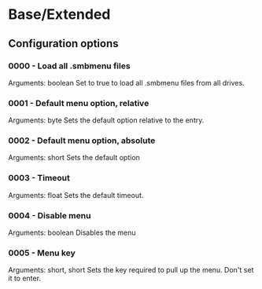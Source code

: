 # Base/Extended

## Configuration options

### 0000 - Load all .smbmenu files
Arguments: boolean
Set to true to load all .smbmenu files from all drives.

### 0001 - Default menu option, relative
Arguments: byte
Sets the default option relative to the entry.

### 0002 - Default menu option, absolute
Arguments: short
Sets the default option

### 0003 - Timeout
Arguments: float
Sets the default timeout.

### 0004 - Disable menu
Arguments: boolean
Disables the menu

### 0005 - Menu key
Arguments: short, short
Sets the key required to pull up the menu. Don't set it to enter.